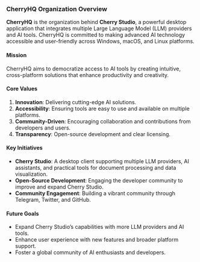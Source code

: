 ### **CherryHQ Organization Overview**

**CherryHQ** is the organization behind **Cherry Studio**, a powerful desktop application that integrates multiple Large Language Model (LLM) providers and AI tools. CherryHQ is committed to making advanced AI technology accessible and user-friendly across Windows, macOS, and Linux platforms.

#### **Mission**
CherryHQ aims to democratize access to AI tools by creating intuitive, cross-platform solutions that enhance productivity and creativity.

#### **Core Values**
1. **Innovation**: Delivering cutting-edge AI solutions.
2. **Accessibility**: Ensuring tools are easy to use and available on multiple platforms.
3. **Community-Driven**: Encouraging collaboration and contributions from developers and users.
4. **Transparency**: Open-source development and clear licensing.

#### **Key Initiatives**
- **Cherry Studio**: A desktop client supporting multiple LLM providers, AI assistants, and practical tools for document processing and data visualization.
- **Open-Source Development**: Engaging the developer community to improve and expand Cherry Studio.
- **Community Engagement**: Building a vibrant community through Telegram, Twitter, and GitHub.

#### **Future Goals**
- Expand Cherry Studio’s capabilities with more LLM providers and AI tools.
- Enhance user experience with new features and broader platform support.
- Foster a global community of AI enthusiasts and developers.
